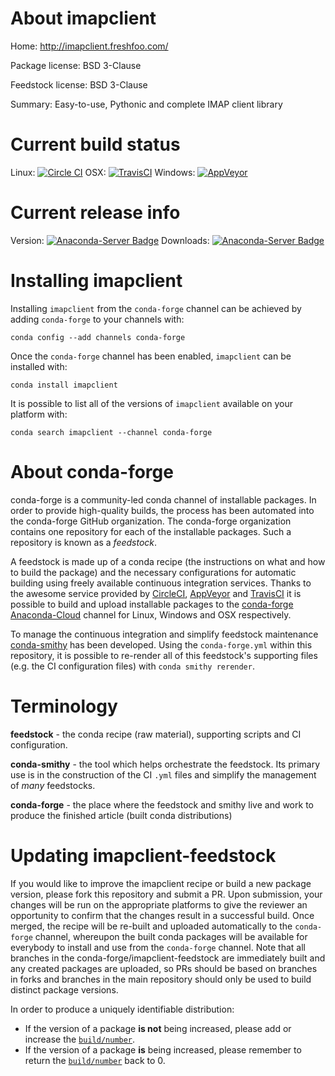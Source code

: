 About imapclient
================

Home: http://imapclient.freshfoo.com/

Package license: BSD 3-Clause

Feedstock license: BSD 3-Clause

Summary: Easy-to-use, Pythonic and complete IMAP client library



Current build status
====================

Linux: [![Circle CI](https://circleci.com/gh/conda-forge/imapclient-feedstock.svg?style=shield)](https://circleci.com/gh/conda-forge/imapclient-feedstock)
OSX: [![TravisCI](https://travis-ci.org/conda-forge/imapclient-feedstock.svg?branch=master)](https://travis-ci.org/conda-forge/imapclient-feedstock)
Windows: [![AppVeyor](https://ci.appveyor.com/api/projects/status/github/conda-forge/imapclient-feedstock?svg=True)](https://ci.appveyor.com/project/conda-forge/imapclient-feedstock/branch/master)

Current release info
====================
Version: [![Anaconda-Server Badge](https://anaconda.org/conda-forge/imapclient/badges/version.svg)](https://anaconda.org/conda-forge/imapclient)
Downloads: [![Anaconda-Server Badge](https://anaconda.org/conda-forge/imapclient/badges/downloads.svg)](https://anaconda.org/conda-forge/imapclient)

Installing imapclient
=====================

Installing `imapclient` from the `conda-forge` channel can be achieved by adding `conda-forge` to your channels with:

```
conda config --add channels conda-forge
```

Once the `conda-forge` channel has been enabled, `imapclient` can be installed with:

```
conda install imapclient
```

It is possible to list all of the versions of `imapclient` available on your platform with:

```
conda search imapclient --channel conda-forge
```


About conda-forge
=================

conda-forge is a community-led conda channel of installable packages.
In order to provide high-quality builds, the process has been automated into the
conda-forge GitHub organization. The conda-forge organization contains one repository
for each of the installable packages. Such a repository is known as a *feedstock*.

A feedstock is made up of a conda recipe (the instructions on what and how to build
the package) and the necessary configurations for automatic building using freely
available continuous integration services. Thanks to the awesome service provided by
[CircleCI](https://circleci.com/), [AppVeyor](http://www.appveyor.com/)
and [TravisCI](https://travis-ci.org/) it is possible to build and upload installable
packages to the [conda-forge](https://anaconda.org/conda-forge)
[Anaconda-Cloud](http://docs.anaconda.org/) channel for Linux, Windows and OSX respectively.

To manage the continuous integration and simplify feedstock maintenance
[conda-smithy](http://github.com/conda-forge/conda-smithy) has been developed.
Using the ``conda-forge.yml`` within this repository, it is possible to re-render all of
this feedstock's supporting files (e.g. the CI configuration files) with ``conda smithy rerender``.


Terminology
===========

**feedstock** - the conda recipe (raw material), supporting scripts and CI configuration.

**conda-smithy** - the tool which helps orchestrate the feedstock.
                   Its primary use is in the construction of the CI ``.yml`` files
                   and simplify the management of *many* feedstocks.

**conda-forge** - the place where the feedstock and smithy live and work to
                  produce the finished article (built conda distributions)


Updating imapclient-feedstock
=============================

If you would like to improve the imapclient recipe or build a new
package version, please fork this repository and submit a PR. Upon submission,
your changes will be run on the appropriate platforms to give the reviewer an
opportunity to confirm that the changes result in a successful build. Once
merged, the recipe will be re-built and uploaded automatically to the
`conda-forge` channel, whereupon the built conda packages will be available for
everybody to install and use from the `conda-forge` channel.
Note that all branches in the conda-forge/imapclient-feedstock are
immediately built and any created packages are uploaded, so PRs should be based
on branches in forks and branches in the main repository should only be used to
build distinct package versions.

In order to produce a uniquely identifiable distribution:
 * If the version of a package **is not** being increased, please add or increase
   the [``build/number``](http://conda.pydata.org/docs/building/meta-yaml.html#build-number-and-string).
 * If the version of a package **is** being increased, please remember to return
   the [``build/number``](http://conda.pydata.org/docs/building/meta-yaml.html#build-number-and-string)
   back to 0.

